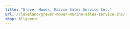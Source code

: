 ```yaml
---
title: "Grever Mower, Marine Sales Service Inc."
url: /cleveland/grever-mower-marine-sales-service-inc/
shop: Allgemein
---
```

